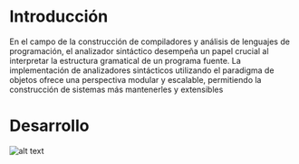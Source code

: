 # Introducción
En el campo de la construcción de compiladores y análisis de lenguajes de programación, el
analizador sintáctico desempeña un papel crucial al interpretar la estructura gramatical de un
programa fuente. La implementación de analizadores sintácticos utilizando el paradigma de
objetos ofrece una perspectiva modular y escalable, permitiendo la construcción de sistemas más
mantenerles y extensibles

# Desarrollo

![alt text](https://github.com/[username]/[reponame]/blob/[branch]/image.jpg?raw=true)
